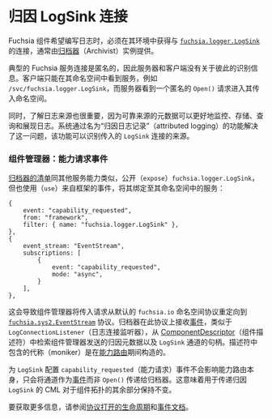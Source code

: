 <!--
# Attributing LogSink connections
 -->
# 归因 LogSink 连接

<!--
When a Fuchsia component wishes to write logs, it must obtain a connection to a
[`fuchsia.logger.LogSink`][logsink-protocol] in its environment, typically provided
by an instance of the [Archivist].
 -->
Fuchsia 组件希望编写日志时，必须在其环境中获得与 [`fuchsia.logger.LogSink`][logsink-protocol] 的连接，通常由[归档器][Archivist]（Archivist）实例提供。

<!--
Typical Fuchsia service connections are anonymous such that the server and client have no
identifying information about each other. The client only sees the service in their namespace, e.g.
`/svc/fuchsia.logger.LogSink`, and the server sees an anonymous `Open()` request to their incoming
namespace.
 -->
典型的 Fuchsia 服务连接是匿名的，因此服务器和客户端没有关于彼此的识别信息。客户端只能在其命名空间中看到服务，例如 `/svc/fuchsia.logger.LogSink`，而服务器看到一个匿名的 `Open()` 请求进入其传入命名空间。

<!--
At the same time, it's important to know from where logs come, as trustworthy provenance
metadata enables better monitoring, storage, querying, and presentation of logs. The system solves
this with a feature called "attributed logging" which identifies the source of an incoming `LogSink`
connection.
 -->
同时，了解日志来源也很重要，因为可靠来源的元数据可以更好地监控、存储、查询和展现日志。系统通过名为“归因日志记录”（attributed logging）的功能解决了这一问题，该功能可以识别传入的 `LogSink` 连接的来源。

<!--
### Component Manager: CapabilityRequested events
 -->
### 组件管理器：能力请求事件

<!--
[Archivist's manifest] `expose`s `fuchsia.logger.LogSink` just like other service capabilities, but
it also `use`s an event from the framework, binding it to a service in its namespace:
 -->
[归档器的清单][Archivist's manifest]同其他服务能力类似，公开（`expose`）`fuchsia.logger.LogSink`，但也使用（`use`）来自框架的事件，将其绑定至其命名空间中的服务：

```json5
{
    event: "capability_requested",
    from: "framework",
    filter: { name: "fuchsia.logger.LogSink" },
},
{
    event_stream: "EventStream",
    subscriptions: [
        {
            event: "capability_requested",
            mode: "async",
        }
    ],
},
```

<!--
This causes Component Manager to redirect incoming requests from the default `fuchsia.io` namespace
protocol to the [`fuchsia.sys2.EventStream`][event-stream] protocol. Archivist receives [Event]s on
this protocol similarly to `LogConnectionListener`, retrieving attribution metadata from the
[ComponentDescriptor] sent by Component Manager along with the `LogSink` channel's handle. The
moniker included in the descriptor is constructed during [capability routing].
 -->
这会导致组件管理器将传入请求从默认的 `fuchsia.io` 命名空间协议重定向到 [`fuchsia.sys2.EventStream`][event-stream] 协议。归档器在此协议上接收[事件][Event]，类似于 `LogConnectionListener`（日志连接监听器），从 [ComponentDescriptor]（组件描述符）中检索组件管理器发送的归因元数据以及 `LogSink` 通道的句柄。描述符中包含的代称（moniker）是在[能力路由][capability routing]期间构造的。

<!--
Configuring a `capability_requested` event for `LogSink` does not affect capability
routing itself, only the delivery of the channel to the Archivist as an [Event] instead of as an
Open(). This means that the CML for passing the attributed `LogSink` remains the same for the rest
of the component topology.
 -->
为 `LogSink` 配置 `capability_requested`（能力请求）事件不会影响能力路由本身，只会将通道作为[事件][Event]而非 `Open()` 传递给归档器。这意味着用于传递归因 `LogSink` 的 CML 对于组件拓扑的其余部分保持不变。

<!--
For more information, see [Life of a protocol open] and the [events documentation][cm-events].
 -->
要获取更多信息，请参阅[协议打开的生命周期][Life of a protocol open]和[事件文档][cm-events]。

[Archivist]: /src/diagnostics/archivist/README.md
[Archivist's manifest]: /src/diagnostics/archivist/meta/archivist.cml
[CapabilityRequested]: https://fuchsia.dev/reference/fidl/fuchsia.sys2#CapabilityRequestedPayload
[capability routing]: /concepts/components/v2/capabilities/life_of_a_protocol_open.md#the-open-triggers-capability-routing
[cm-events]: /concepts/components/v2/capabilities/event.md
[ComponentDescriptor]: https://fuchsia.dev/reference/fidl/fuchsia.sys2#ComponentDescriptor
[Event]: https://fuchsia.dev/reference/fidl/fuchsia.sys2#Event
[event-stream]: https://fuchsia.dev/reference/fidl/fuchsia.sys2#EventStream
[logsink-protocol]: /sdk/fidl/fuchsia.logger/logger.fidl
[Life of a protocol open]: /concepts/components/v2/capabilities/life_of_a_protocol_open.md